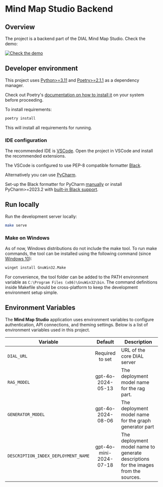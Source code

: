 # Mind Map Studio Backend

## Overview

The project is a backend part of the DIAL Mind Map Studio. Check the demo:

[![Check the demo](https://img.youtube.com/vi/XYZfWeGdFcE/0.jpg)](https://www.youtube.com/watch?v=XYZfWeGdFcE)

## Developer environment

This project uses [Python>=3.11](https://www.python.org/downloads/) and [Poetry>=2.1.1](https://python-poetry.org/) as a dependency manager.

Check out Poetry's [documentation on how to install it](https://python-poetry.org/docs/#installation) on your system before proceeding.

To install requirements:

```sh
poetry install
```

This will install all requirements for running.

### IDE configuration

The recommended IDE is [VSCode](https://code.visualstudio.com/).
Open the project in VSCode and install the recommended extensions.

The VSCode is configured to use PEP-8 compatible formatter [Black](https://black.readthedocs.io/en/stable/index.html).

Alternatively you can use [PyCharm](https://www.jetbrains.com/pycharm/).

Set-up the Black formatter for PyCharm [manually](https://black.readthedocs.io/en/stable/integrations/editors.html#pycharm-intellij-idea) or
install PyCharm>=2023.2 with [built-in Black support](https://blog.jetbrains.com/pycharm/2023/07/2023-2/#black).

## Run locally

Run the development server locally:

```sh
make serve
```

### Make on Windows

As of now, Windows distributions do not include the make tool. To run make commands, the tool can be installed using
the following command (since [Windows 10](https://learn.microsoft.com/en-us/windows/package-manager/winget/)):

```sh
winget install GnuWin32.Make
```

For convenience, the tool folder can be added to the PATH environment variable as `C:\Program Files (x86)\GnuWin32\bin`.
The command definitions inside Makefile should be cross-platform to keep the development environment setup simple.

## Environment Variables

The **Mind Map Studio** application uses environment variables to configure authentication, API connections, and theming settings. Below is a list of environment variables used in this project.

| Variable                    | Default | Description                                                                                                                               |
| --------------------------- | :------: | ----------------------------------------------------------------------------------------------------------------------------------------- |
| `DIAL_URL`           | Required to set | URL of the core DIAL server                                                       |
| `RAG_MODEL`              | gpt-4o-2024-05-13 | The deployment model name for the rag part.                                                                            |
| `GENERATOR_MODEL`              | gpt-4o-2024-08-06 | The deployment model name for the graph generator part                                                                            |
| `DESCRIPTION_INDEX_DEPLOYMENT_NAME`              | gpt-4o-mini-2024-07-18 | The deployment model name to generate descriptions for the images from the sources.                                                                            |
